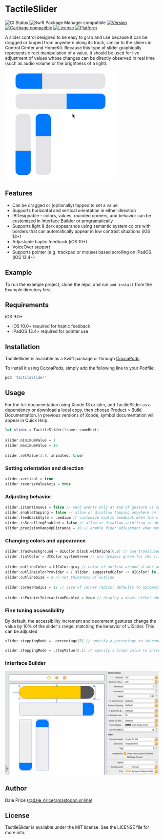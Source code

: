 # TactileSlider

![CI Status](https://github.com/daprice/iOS-Tactile-Slider/actions/workflows/main.yml/badge.svg)
![Swift Package Manager compatible](https://img.shields.io/badge/Swift_Package_Manager-compatible-orange?style=flat)
[![Version](https://img.shields.io/cocoapods/v/TactileSlider.svg?style=flat)](https://cocoapods.org/pods/TactileSlider)
[![Carthage compatible](https://img.shields.io/badge/Carthage-compatible-4BC51D.svg?style=flat)](https://github.com/Carthage/Carthage)
[![License](https://img.shields.io/cocoapods/l/TactileSlider.svg?style=flat)](https://cocoapods.org/pods/TactileSlider)
[![Platform](https://img.shields.io/cocoapods/p/TactileSlider.svg?style=flat)](https://cocoapods.org/pods/TactileSlider)

A slider control designed to be easy to grab and use because it can be dragged or tapped from anywhere along its track, similar to the sliders in Control Center and HomeKit. Because this type of slider graphically represents direct manipulation of a value, it should be used for live adjustment of values whose changes can be directly observed in real time (such as audio volume or the brightness of a light).

<img src="Screenshots/in_use.gif" alt="Animation of TactileSliders in various orientations being clicked and dragged in the iOS simulator, followed by a transition from light to dark appearance" width="363" />

## Features

- Can be dragged or (optionally) tapped to set a value
- Supports horizontal and vertical orientation in either direction
- IBDesignable – colors, values, rounded corners, and behavior can be customized in Interface Builder or programatically
- Supports light & dark appearance using semantic system colors with borders that can automatically appear in low contrast situations (iOS 13+)
- Adjustable haptic feedback (iOS 10+)
- VoiceOver support
- Supports pointer (e.g. trackpad or mouse) based scrolling on iPadOS (iOS 13.4+)

## Example

To run the example project, clone the repo, and run `pod install` from the Example directory first.

## Requirements

iOS 9.0+

- iOS 10.0+ required for haptic feedback
- iPadOS 13.4+ required for pointer use

## Installation

TactileSlider is available as a Swift package or through [CocoaPods](https://cocoapods.org).

To install it using CocoaPods, simply add the following line to your Podfile:

```ruby
pod 'TactileSlider'
```

## Usage

For the full documentation using Xcode 13 or later, add TactileSlider as a dependency or download a local copy, then choose Product > Build Documentation. In previous versions of Xcode, symbol documentation will appear in Quick Help.

```swift
let slider = TactileSlider(frame: someRect)

slider.minimumValue = 1
slider.maximumValue = 10

slider.setValue(3.8, animated: true)
```

### Setting orientation and direction

```swift
slider.vertical = true
slider.reverseValueAxis = true
```

### Adjusting behavior

```swift
slider.isContinuous = false // send events only at end of gesture vs continuously
slider.enableTapping = false // allow or disallow tapping anywhere on the slider track to instantly set a value
slider.feedbackStyle = .medium // customize haptic feedback when the slider reaches the end
slider.isScrollingEnabled = false // allow or disallow scrolling to adjust the slider using a connected pointing device on iPadOS
slider.precisionRampUpDistance = 10 // enable finer adjustment when moving the slider by amounts smaller than this distance (in screen points)
```

### Changing colors and appearance

```swift
slider.trackBackground = UIColor.black.withAlpha(0.8) // use translucent black for the slider track
slider.tintColor = UIColor.systemGreen // use dynamic green for the slider thumb

slider.outlineColor = UIColor.gray // color of outline around slider and thumb (if unset, will be determined automatically based on contrast between tintColor and current system appearance)
slider.outlineColorProvider = { slider, suggestedColor -> UIColor? in … } // provide your own closure to set the outline color dynamically
slider.outlineSize = 2 // set thickness of outline

slider.cornerRadius = 12 // size of corner radius; defaults to automatic based on the slider's bounds

slider.isPointerInteractionEnabled = true // display a hover effect when under the pointer on iPadOS
```


### Fine tuning accessibility

By default, the accessibility increment and decrement gestures change the value by 10% of the slider's range, matching the behavior of UISlider. This can be adjusted:

```swift
slider.steppingMode = .percentage(5) // specify a percentage to increment/decrement the slider's value by
```

```swift
slider.steppingMode = .stepValue(0.1) // specify a fixed value to increment/decrement the slider's value by
```

### Interface Builder

<img src="Screenshots/IBDesignable.png" alt="screenshot of Xcode Interface Builder demonstrating a TactileSlider being customized using the graphical interface" width="764" />

## Author

Dale Price ([@dale_price@mastodon.online](https://mastodon.online/@dale_price))

## License

TactileSlider is available under the MIT license. See the LICENSE file for more info.
